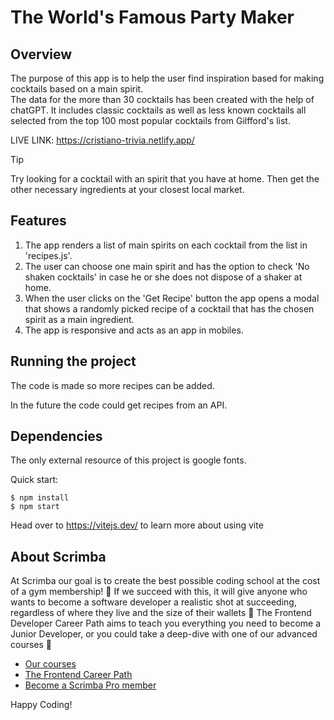 # The World's Famous Party Maker
## Overview
The purpose of this app is to help the user find inspiration based for making cocktails based on a main spirit.  
The data for the more than 30 cocktails has been created with the help of chatGPT. It includes classic cocktails as well as less known cocktails all selected from the top 100 most popular cocktails from Gilfford's list.

LIVE LINK: https://cristiano-trivia.netlify.app/

> [!TIP]
> Try looking for a cocktail with an spirit that you have at home. Then get the other necessary ingredients at your closest local market.

## Features
1. The app renders a list of main spirits on each cocktail from the list in 'recipes.js'.
2. The user can choose one main spirit and has the option to check 'No shaken cocktails' in case he or she does not dispose of a shaker at home.
3. When the user clicks on the 'Get Recipe' button the app opens a modal that shows a randomly picked recipe of a cocktail that has the chosen spirit as a main ingredient.
4. The app is responsive and acts as an app in mobiles.

## Running the project
The code is made so more recipes can be added.

In the future the code could get recipes from an API.

## Dependencies 
The only external resource of this project is google fonts.

Quick start:

```
$ npm install
$ npm start
````

Head over to https://vitejs.dev/ to learn more about using vite
## About Scrimba

At Scrimba our goal is to create the best possible coding school at the cost of a gym membership! 💜
If we succeed with this, it will give anyone who wants to become a software developer a realistic shot at succeeding, regardless of where they live and the size of their wallets 🎉
The Frontend Developer Career Path aims to teach you everything you need to become a Junior Developer, or you could take a deep-dive with one of our advanced courses 🚀

- [Our courses](https://scrimba.com/allcourses)
- [The Frontend Career Path](https://scrimba.com/learn/frontend)
- [Become a Scrimba Pro member](https://scrimba.com/pricing)

Happy Coding!
